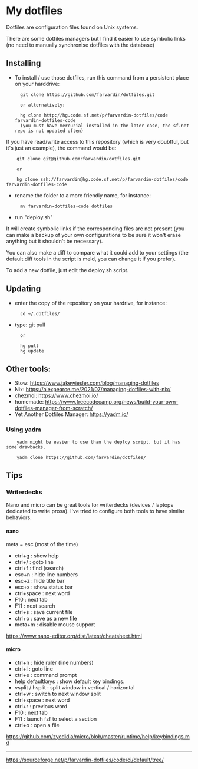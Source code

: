 
# My dotfiles 

Dotfiles are configuration files found on Unix systems.

There are some dotfiles managers but I find it easier to use symbolic links 
(no need to manually synchronise dotfiles with the database)


## Installing 

- To install / use those dotfiles, run this command from a persistent place on your harddrive:

        git clone https://github.com/farvardin/dotfiles.git
        
        or alternatively:
        
        hg clone http://hg.code.sf.net/p/farvardin-dotfiles/code farvardin-dotfiles-code
        (you must have mercurial installed in the later case, the sf.net repo is not updated often)

If you have read/write access to this repository (which is very doubtful, but it's just an example), 
the command would be:


        git clone git@github.com:farvardin/dotfiles.git
        
        or 
        
        hg clone ssh://farvardin@hg.code.sf.net/p/farvardin-dotfiles/code farvardin-dotfiles-code


- rename the folder to a more friendly name, for instance:

        mv farvardin-dotfiles-code dotfiles

- run "deploy.sh" 

It will create symbolic links if the corresponding files are not present 
(you can make a backup of your own configurations to be sure it won't erase anything 
but it shouldn't be necessary). 

You can also make a diff to compare what it could add to your settings (the default diff tools
in the script is meld, you can change it if you prefer).

To add a new dotfile, just edit the deploy.sh script.


## Updating 

- enter the copy of the repository on your hardrive, for instance:

        cd ~/.dotfiles/
        
- type:
        git pull
        
        or 
        
        hg pull
        hg update



## Other tools:

- Stow: https://www.jakewiesler.com/blog/managing-dotfiles
- Nix: https://alexpearce.me/2021/07/managing-dotfiles-with-nix/
- chezmoi: https://www.chezmoi.io/
- homemade: https://www.freecodecamp.org/news/build-your-own-dotfiles-manager-from-scratch/
- Yet Another Dotfiles Manager: https://yadm.io/


### Using yadm

        yadm might be easier to use than the deploy script, but it has some drawbacks.
        
        yadm clone https://github.com/farvardin/dotfiles/


## Tips 


### Writerdecks

Nano and micro can be great tools for writerdecks (devices / laptops dedicated to write prosa). I've tried to configure both tools to have similar behaviors.

#### nano 

meta = esc (most of the time)

- ctrl+g : show help
- ctrl+/ : goto line
- ctrl+f : find (search)
- esc+n : hide line numbers
- esc+z : hide title bar
- esc+x : show status bar
- ctrl+space : next word
- F10 : next tab
- F11 : next search
- ctrl+s : save current file
- ctrl+o : save as a new file
- meta+m : disable mouse support


https://www.nano-editor.org/dist/latest/cheatsheet.html


#### micro

- ctrl+n : hide ruler (line numbers)
- ctrl+l : goto line
- ctrl+e : command prompt
 - help defaultkeys : show default key bindings.
 - vsplit / hsplit : split window in vertical / horizontal
- ctrl+w : switch to next window split
- ctrl+space : next word
- ctrl+r : previous word
- F10 : next tab
- F11 : launch fzf to select a section
- ctrl+o : open a file


https://github.com/zyedidia/micro/blob/master/runtime/help/keybindings.md





 


-------------------------------

https://sourceforge.net/p/farvardin-dotfiles/code/ci/default/tree/
